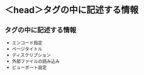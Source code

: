 # ＜head＞タグの中に記述する情報

## <head>タグの中に記述する情報

- エンコード指定
- ページタイトル
- ディスクリプション
- 外部ファイルの読み込み
- ビューポート設定
